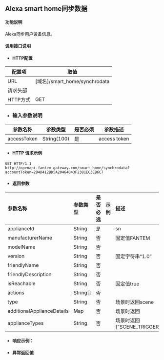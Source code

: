 ## Alexa smart home同步数据

#### 功能说明

Alexa同步用户设备信息。

#### 调用接口说明

* #### HTTP配置

| 配置项 | 取值 |
| --- | --- |
| URL | \[域名\]/smart_home/synchrodata |
| 请求头部 |  |
| HTTP方式 | GET|

* ### 输入参数说明

| 参数名称 | 参数类型 | 是否必须 | 参数描述 |
| --- | --- | --- | --- |
| accessToken| String\(100\)| 是 | access token|


* #### HTTP 请求示例

```
GET HTTP/1.1
http://openapi.fantem-gateway.com/smart_home/synchrodata?accountToken=294D412BD5A20464043F2381EC3EB6C7

```


* #### 返回参数

| 参数名称 | 参数类型 | 是否必选 | 示例 | 描述 |
| :--- | :--- | :--- | :--- | :--- |
| applianceId| String| 是 | | sn |
| manufacturerName| String | 否 |  | 固定值FANTEM|
| modelName| String | 否 |  |  |
| version| String | 否 |  | 固定字符串“1.0” |
| friendlyName| String | 否 |  |  |
| friendlyDescription| String | 否 |  |  |
| isReachable| String | 否 |  | 固定值true |
| actions| String[] | 否 |  | |
| type| String | 否 |  |场景时返回scene |
| additionalApplianceDetails| Map| 否 |  |场景时返回 |
| applianceTypes| String | 否 | |场景时返回["SCENE_TRIGGER"] |


* #### 响应示例：



* #### 异常返回值



